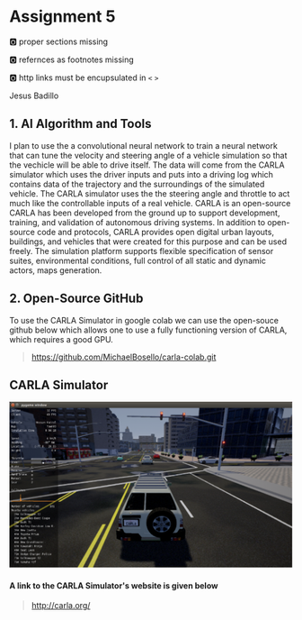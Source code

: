 # Assignment 5

:o2: proper sections missing

:o2: refernces as footnotes missing

:o2: http links must be encupsulated in `<` `>`

Jesus Badillo

## 1. AI Algorithm and Tools

I plan to use the a convolutional neural network to train a neural network that can tune the velocity and steering angle
of a vehicle simulation so that the vechicle will be able to drive itself. The data will come from the CARLA simulator which
uses the driver inputs and puts into a driving log which contains data of the trajectory and the surroundings of the simulated
vehicle. The CARLA simulator uses the the steering angle and throttle to act much like the controllable inputs of a real vehicle.
CARLA is an open-source CARLA has been developed from the ground up to support development, training, and validation of autonomous 
driving systems. In addition to open-source code and protocols, CARLA provides open digital urban layouts, buildings, and vehicles
that were created for this purpose and can be used freely. The simulation platform supports flexible specification of sensor suites,
environmental conditions, full control of all static and dynamic actors, maps generation.

## 2. Open-Source GitHub

To use the CARLA Simulator in google colab we can use the open-souce github below which allows one to use a fully functioning version 
of CARLA, which requires a good GPU. 

> https://github.com/MichaelBosello/carla-colab.git

## CARLA Simulator
![](CARLA_Image.png)

#### A link to the CARLA Simulator's website is given below
> http://carla.org/
